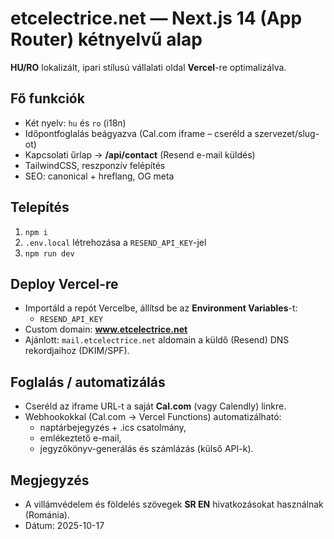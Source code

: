 # etcelectrice.net — Next.js 14 (App Router) kétnyelvű alap

**HU/RO** lokalizált, ipari stílusú vállalati oldal **Vercel**-re optimalizálva.

## Fő funkciók
- Két nyelv: `hu` és `ro` (i18n)
- Időpontfoglalás beágyazva (Cal.com iframe – cseréld a szervezet/slug-ot)
- Kapcsolati űrlap → **/api/contact** (Resend e-mail küldés)
- TailwindCSS, reszponzív felépítés
- SEO: canonical + hreflang, OG meta

## Telepítés
1. `npm i`
2. `.env.local` létrehozása a `RESEND_API_KEY`-jel
3. `npm run dev`

## Deploy Vercel-re
- Importáld a repót Vercelbe, állítsd be az **Environment Variables**-t:
  - `RESEND_API_KEY`
- Custom domain: **www.etcelectrice.net**
- Ajánlott: `mail.etcelectrice.net` aldomain a küldő (Resend) DNS rekordjaihoz (DKIM/SPF).

## Foglalás / automatizálás
- Cseréld az iframe URL-t a saját **Cal.com** (vagy Calendly) linkre.
- Webhookokkal (Cal.com → Vercel Functions) automatizálható:
  - naptárbejegyzés + .ics csatolmány,
  - emlékeztető e-mail,
  - jegyzőkönyv-generálás és számlázás (külső API-k).

## Megjegyzés
- A villámvédelem és földelés szövegek **SR EN** hivatkozásokat használnak (Románia).
- Dátum: 2025-10-17
